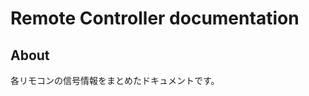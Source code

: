 Remote Controller documentation
========================================

## About
各リモコンの信号情報をまとめたドキュメントです。
